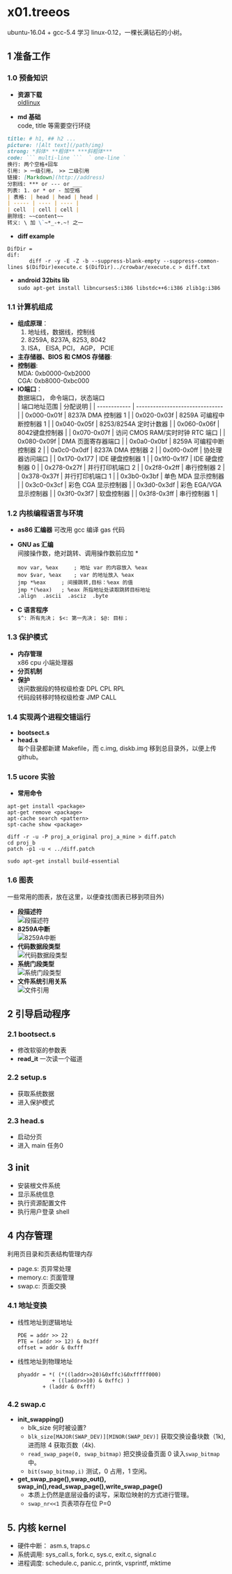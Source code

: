 # x01.treeos

ubuntu-16.04 + gcc-5.4 学习 linux-0.12，一棵长满钻石的小树。

## 1 准备工作

### 1.0 预备知识

- **资源下载**  
[oldlinux](http://www.oldlinux.org/)

- **md 基础**  
code, title 等需要空行环绕

```markdown
title: # h1, ## h2 ...
picture: ![Alt text](/path/img)
strong: *斜体* **粗体** ***斜粗体***
code: ``` multi-line ```  ` one-line `
换行: 两个空格+回车
引用: > 一级引用， >> 二级引用
链接: [Markdown](http://address)
分割线: *** or --- or ___
列表: 1. or * or - 加空格
| 表格: | head | head | head |
| ----- | ---- | ---- |
| cell  | cell | cell |
删除线: ~~content~~
转义: \ 加 \`~*_-+.~! 之一
```

- **diff example**

```example
DifDir =
dif:
       diff -r -y -E -Z -b --suppress-blank-empty --suppress-common-lines $(DifDir)execute.c $(DifDir)../crowbar/execute.c > diff.txt  
```

- **android 32bits lib**  
`sudo apt-get install libncurses5:i386 libstdc++6:i386 zlib1g:i386`

### 1.1 计算机组成  

- **组成原理**：  
  1. 地址线，数据线，控制线  
  2. 8259A, 8237A, 8253, 8042
  3. ISA， EISA, PCI， AGP， PCIE  
- **主存储器、BIOS 和 CMOS 存储器**:  
- **控制器**:  
  MDA: 0xb0000-0xb2000  
  CGA: 0xb8000-0xbc000  
- **IO端口**：  
  数据端口， 命令端口，状态端口  
  | 端口地址范围 | 分配说明                        |
  | ------------ | ------------------------------- |
  | 0x000-0x01f  | 8237A DMA 控制器 1              |
  | 0x020-0x03f  | 8259A 可编程中断控制器 1        |
  | 0x040-0x05f  | 8253/8254A 定时计数器           |
  | 0x060-0x06f  | 8042键盘控制器                  |
  | 0x070-0x07f  | 访问 CMOS RAM/实时时钟 RTC 端口 |
  | 0x080-0x09f  | DMA 页面寄存器端口              |
  | 0x0a0-0x0bf  | 8259A 可编程中断控制器 2        |
  | 0x0c0-0x0df  | 8237A DMA 控制器 2              |
  | 0x0f0-0x0ff  | 协处理器访问端口                |
  | 0x170-0x177  | IDE 硬盘控制器 1                |
  | 0x1f0-0x1f7  | IDE 硬盘控制器 0                |
  | 0x278-0x27f  | 并行打印机端口 2                |
  | 0x2f8-0x2ff  | 串行控制器 2                    |
  | 0x378-0x37f  | 并行打印机端口 1                |
  | 0x3b0-0x3bf  | 单色 MDA 显示控制器             |
  | 0x3c0-0x3cf  | 彩色 CGA 显示控制器             |
  | 0x3d0-0x3df  | 彩色 EGA/VGA 显示控制器         |
  | 0x3f0-0x3f7  | 软盘控制器                      |
  | 0x3f8-0x3ff  | 串行控制器 1                    |

### 1.2 内核编程语言与环境  

- **as86 汇编器**
  可改用 gcc 编译 gas 代码
- **GNU as 汇编**  
  间接操作数，绝对跳转、调用操作数前应加 *  

  ```example
  mov var, %eax     ; 地址 var 的内容放入 %eax  
  mov $var, %eax    ; var 的地址放入 %eax  
  jmp *%eax     ; 间接跳转,目标：%eax 的值  
  jmp *(%eax)   ; %eax 所指地址处读取跳转目标地址
  .align  .ascii  .asciz  .byte  
  ```

- **C 语言程序**  
  `$^: 所有先决； $<: 第一先决； $@: 目标；`

### 1.3 保护模式  

- **内存管理**  
  x86 cpu 小端处理器  
- **分页机制**  
- **保护**  
  访问数据段的特权级检查  DPL CPL RPL  
  代码段转移时特权级检查  JMP CALL 

### 1.4 实现两个进程交错运行

- **bootsect.s**  
- **head.s**  
  每个目录都新建 Makefile，而 c.img, diskb.img 移到总目录外，以便上传 github。

### 1.5 ucore 实验

- **常用命令**  

```example
apt-get install <package>
apt-get remove <package>
apt-cache search <pattern>
spt-cache show <package>

diff -r -u -P proj_a_original proj_a_mine > diff.patch
cd proj_b
patch -p1 -u < ../diff.patch

sudo apt-get install build-essential
```

### 1.6 图表

一些常用的图表，放在这里，以便查找(图表已移到项目外)

- **段描述符**  
![段描述符](../../res/descriptor.png)
- **8259A中断**  
![8259A中断](../../res/8259A.png)
- **代码数据段类型**  
![代码数据段类型](../../res/type_data.png)
- **系统门段类型**  
![系统门段类型](../../res/type_sys.png)
- **文件系统引用关系**  
![文件引用](../../res/fs.png)

## 2 引导启动程序

### 2.1 bootsect.s

- 修改软驱的参数表
- **read_it** 一次读一个磁道

### 2.2 setup.s

- 获取系统数据
- 进入保护模式

### 2.3 head.s

- 启动分页
- 进入 main 任务0

## 3 init

- 安装根文件系统
- 显示系统信息
- 执行资源配置文件
- 执行用户登录 shell

## 4 内存管理

利用页目录和页表结构管理内存

- page.s: 页异常处理
- memory.c: 页面管理
- swap.c: 页面交换

### 4.1 地址变换

- 线性地址到逻辑地址

  ```线性地址到逻辑地址
  PDE = addr >> 22
  PTE = (addr >> 12) & 0x3ff
  offset = addr & 0xfff
  ```

- 线性地址到物理地址

  ```线性地址到物理地址
  phyaddr = *( (*((laddr>>20)&0xffc)&0xfffff000)
             + ((laddr>>10) & 0xffc) )
          + (laddr & 0xfff)
  ```

### 4.2 swap.c

- **init_swapping()**
  - blk_size 何时被设置?
  - `blk_size[MAJOR(SWAP_DEV)][MINOR(SWAP_DEV)]` 获取交换设备块数（1k), 进而除 4 获取页数（4k).
  - `read_swap_page(0, swap_bitmap)` 把交换设备页面 0 读入`swap_bitmap`中。
  - `bit(swap_bitmap,i)` 测试，0 占用，1 空闲。
- **get_swap_page(),swap_out(), swap_in(),read_swap_page(),write_swap_page()**
  - 本质上仍然是底层设备的读写，采取位映射的方式进行管理。
  - `swap_nr<<1` 页表项存在位 P=0

## 5. 内核 kernel  

- 硬件中断： asm.s, traps.c  
- 系统调用: sys_call.s, fork.c, sys.c, exit.c, signal.c  
- 进程调度: schedule.c, panic.c, printk, vsprintf, mktime